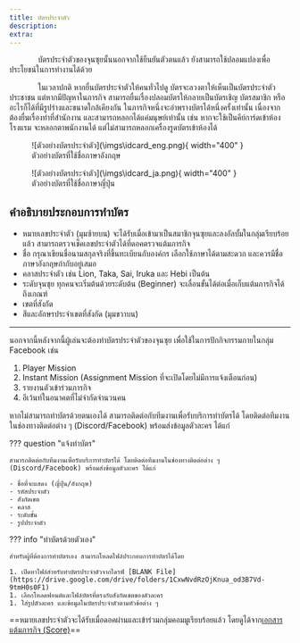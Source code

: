 ```yaml
---
title: บัตรประจำตัว
description: 
extra:
---
```


<p>&nbsp;&nbsp;&nbsp;&nbsp;&nbsp;&nbsp;&nbsp;&nbsp;&nbsp;&nbsp;&nbsp;&nbsp; บัตรประจำตัวของจุนซุยนั้นนอกจากใช้ยืนยันตัวตนแล้ว ยังสามารถใช้ปลอมแปลงเพื่อประโยชน์ในการทำงานได้ด้วย</p>

<p>&nbsp;&nbsp;&nbsp;&nbsp;&nbsp;&nbsp;&nbsp;&nbsp;&nbsp;&nbsp;&nbsp;&nbsp; ในเวลาปกติ หากยื่นบัตรประจำตัวให้คนทั่วไปดู บัตรจะลวงตาให้เห็นเป็นบัตรประจำตัวประชาชน แต่หากมีปัญหาในภารกิจ สามารถยื่นเรื่องปลอมบัตรให้กลายเป็นบัตรเชิญ บัตรสมาชิก หรืออะไรก็ได้ที่มีรูปร่างและขนาดใกล้เคียงกัน ในภารกิจหนึ่งจะอำพรางบัตรได้หนึ่งครั้งเท่านั้น เนื่องจากต้องยื่นเรื่องทำที่สำนักงาน และสามารถหลอกได้แค่มนุษย์เท่านั้น เช่น หากจะใช้เป็นคีย์การ์ดเข้าห้องโรงแรม จะหลอกตาพนักงานได้ แต่ไม่สามารถหลอกเครื่องรูดบัตรเข้าห้องได้</p>

<figure markdown="span">
  ![ตัวอย่างบัตรประจำตัว](\imgs\idcard_eng.png){ width="400" }
  <figcaption>ตัวอย่างบัตรที่ใช้ชื่อภาษาอังกฤษ</figcaption>
</figure>

<figure markdown="span">
  ![ตัวอย่างบัตรประจำตัว](\imgs\idcard_ja.png){ width="400" }
  <figcaption>ตัวอย่างบัตรที่ใช้ชื่อภาษาญี่ปุ่น</figcaption>
</figure>

## คำอธิบายประกอบการทำบัตร

- หมายเลขประจำตัว (มุมซ้ายบน) จะได้รับเมื่อเข้ามาเป็นสมาชิกจุนซุยและลงอัลบั้มในกลุ่มเรียบร้อยแล้ว สามารถตรวจเช็คเลขประจำตัวได้ที่ดอคตรวจแต้มภารกิจ
- ชื่อ กรุณาเขียนชื่อนามสกุลจริงที่ขึ้นทะเบียนกับองค์กร เลือกใช้ภาษาได้ตามสะดวก และควรมีชื่อภาษาอังกฤษกำกับอยู่เสมอ
- คลาสประจำตัว เช่น Lion, Taka, Sai, Iruka และ Hebi เป็นต้น
- ระดับจุนซุย ทุกคนจะเริ่มต้นด้วยระดับต้น (Beginner) จะเลื่อนขั้นได้ต่อเมื่อเก็บแต้มภารกิจได้ถึงเกณฑ์
- เขตที่สังกัด
- สีและอักษรประจำเขตที่สังกัด (มุมขวาบน)

---

นอกจากนี้หลังจากนี้ผู้เล่นจะต้องทำบัตรประจำตัวของจุนซุย เพื่อใช้ในการปักกิจกรรมภายในกลุ่ม Facebook เช่น

1. Player Mission
1. Instant Mission (Assignment Mission ที่จะเปิดโดยไม่มีการแจ้งเตือนก่อน)
1. รายงานตัวเข้าร่วมภารกิจ
1. อีเว้นท์ในอนาคตที่ไม่จำกัดจำนวนคน

หากไม่สามารถทำบัตรด้วยตนเองได้ สามารถติดต่อกับทีมงานเพื่อรับบริการทำบัตรได้ โดยติดต่อทีมงานในช่องทางติดต่อต่าง ๆ (Discord/Facebook) พร้อมส่งข้อมูลตัวละคร ได้แก่ 

??? question "แจ้งทำบัตร"

    สามารถติดต่อกับทีมงานเพื่อรับบริการทำบัตรได้ โดยติดต่อทีมงานในช่องทางติดต่อต่าง ๆ (Discord/Facebook) พร้อมส่งข้อมูลตัวละคร ได้แก่

    - ชื่อที่จะแสดง (ญี่ปุ่น/อังกฤษ)
    - รหัสประจำตัว 
    - สังกัดเขต
    - คลาส 
    - ระดับขั้น 
    - รูปประจำตัว

??? info "ทำบัตรด้วยตัวเอง"

    สำหรับผู้ที่ต้องการทำบัตรเอง สามารถโหลดไฟล์ประกอบการทำบัตรได้โดย

    1. เปิดหาไฟล์สำหรับทำบัตรประจำตัวจากไดรฟ์ [BLANK File](https://drive.google.com/drive/folders/1CxwNvdRzOjKnua_od3B7Vd-9tmH0s0F1)
    1. เลือกโหลดฟอนต์และไฟล์บัตรที่ตรงกับสังกัดเขตของตัวละคร
    1. ใส่รูปตัวละคร และข้อมูลในบัตรประจำตัวตามหัวข้อต่าง ๆ

==หมายเลขประจำตัวจะได้รับเมื่อดอคผ่านและเข้าร่วมกลุ่มคอมมูเรียบร้อยแล้ว โดยดูได้จาก[เอกสารแต้มภารกิจ (Score)](https://docs.google.com/spreadsheets/d/1bTZOieUcjObVvAGMwYWcX8eCp-iLPTrVNtM_tbFQREw/edit?gid=1113583288#gid=1113583288)==
